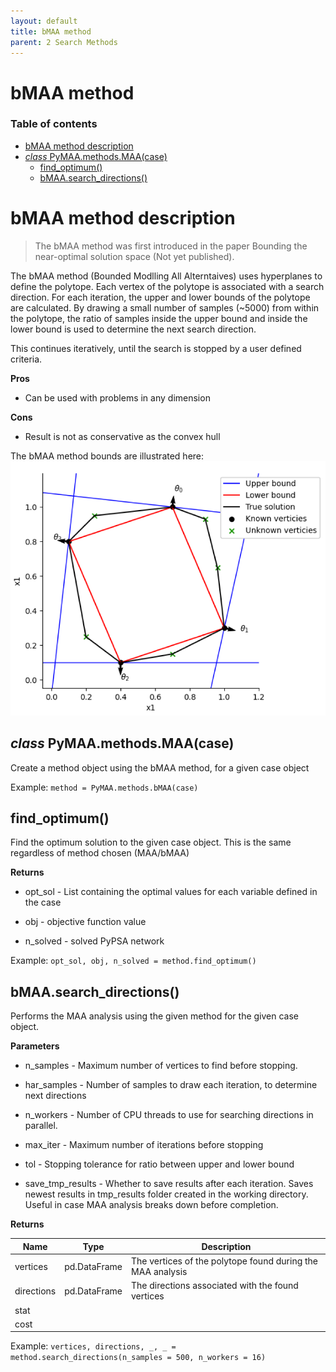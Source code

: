 ```yaml
---
layout: default
title: bMAA method
parent: 2 Search Methods
---
```


# bMAA method

### Table of contents

- [bMAA method description](#bmaa-method-description)
- [*class* PyMAA.methods.MAA(case)](#class-pymaamethodsmaacase)
  - [find_optimum()](#find_optimum)
  - [bMAA.search_directions()](#bmaasearch_directions)

# bMAA method description

> The bMAA method was first introduced in the paper Bounding the near-optimal solution space (Not yet published).

The bMAA method (Bounded Modlling All Alterntaives) uses hyperplanes to define the polytope. Each vertex of the polytope is associated with a search direction. For each iteration, the upper and lower bounds of the polytope are calculated. By drawing a small number of samples (~5000) from within the polytope, the ratio of samples inside the upper bound and inside the lower bound is used to determine the next search direction.

 This continues iteratively, until the search is stopped by a user defined criteria. 

**Pros**

- Can be used with problems in any dimension

**Cons**

- Result is not as conservative as the convex hull

The bMAA method bounds are illustrated here:
![](bmaa_method_illustration.png)

## *class* PyMAA.methods.MAA(case)

Create a method object using the bMAA method, for a given case object

Example: `method = PyMAA.methods.bMAA(case)`

## find_optimum()

Find the optimum solution to the given case object. This is the same regardless of method chosen (MAA/bMAA)

**Returns**

- opt_sol - List containing the optimal values for each variable defined in the case

- obj - objective function value

- n_solved - solved PyPSA network

Example: `opt_sol, obj, n_solved = method.find_optimum()`

## bMAA.search_directions()

Performs the MAA analysis using the given method for the given case object.

**Parameters**

- n_samples - Maximum number of vertices to find before stopping.

- har_samples - Number of samples to draw each iteration, to determine next directions

- n_workers - Number of CPU threads to use for searching directions in parallel.

- max_iter - Maximum number of iterations before stopping

- tol - Stopping tolerance for ratio between upper and lower bound

- save_tmp_results - Whether to save results after each iteration. Saves newest results in tmp_results folder created in the working directory. Useful in case MAA analysis breaks down before completion.

**Returns**

| Name       | Type         | Description                                                |
| ---------- | ------------ | ---------------------------------------------------------- |
| vertices   | pd.DataFrame | The vertices of the polytope found during the MAA analysis |
| directions | pd.DataFrame | The directions associated with the found vertices          |
| stat       |              |                                                            |
| cost       |              |                                                            |

Example: `vertices, directions, _, _ = method.search_directions(n_samples = 500, n_workers = 16)`
